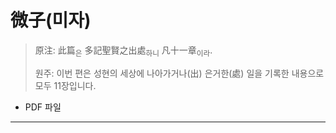 # 微子(미자)

> 原注: 此篇<sub>은</sub> 多記聖賢之出處<sub>하니</sub> 凡十一章<sub>이라</sub>.
> 
> 원주: 이번 편은 성현의 세상에 나아가거나(出) 은거한(處) 일을 기록한 내용으로 모두 11장입니다.

* PDF 파일

---

